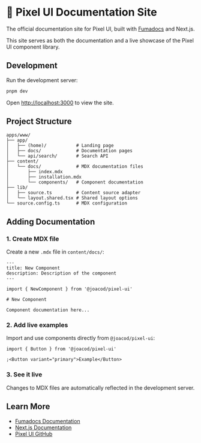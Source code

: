 # 👾 Pixel UI Documentation Site

The official documentation site for Pixel UI, built with [Fumadocs](https://fumadocs.dev) and Next.js.

This site serves as both the documentation and a live showcase of the Pixel UI component library.

## Development

Run the development server:

```bash
pnpm dev
```

Open [http://localhost:3000](http://localhost:3000) to view the site.

## Project Structure

```
apps/www/
├── app/
│   ├── (home)/           # Landing page
│   ├── docs/             # Documentation pages
│   └── api/search/       # Search API
├── content/
│   └── docs/             # MDX documentation files
│       ├── index.mdx
│       ├── installation.mdx
│       └── components/   # Component documentation
├── lib/
│   ├── source.ts         # Content source adapter
│   └── layout.shared.tsx # Shared layout options
└── source.config.ts      # MDX configuration
```

## Adding Documentation

### 1. Create MDX file

Create a new `.mdx` file in `content/docs/`:

```mdx
---
title: New Component
description: Description of the component
---

import { NewComponent } from '@joacod/pixel-ui'

# New Component

Component documentation here...
```

### 2. Add live examples

Import and use components directly from `@joacod/pixel-ui`:

```tsx
import { Button } from '@joacod/pixel-ui'

;<Button variant="primary">Example</Button>
```

### 3. See it live

Changes to MDX files are automatically reflected in the development server.

## Learn More

- [Fumadocs Documentation](https://fumadocs.dev)
- [Next.js Documentation](https://nextjs.org/docs)
- [Pixel UI GitHub](https://github.com/joacod/pixel-ui)
